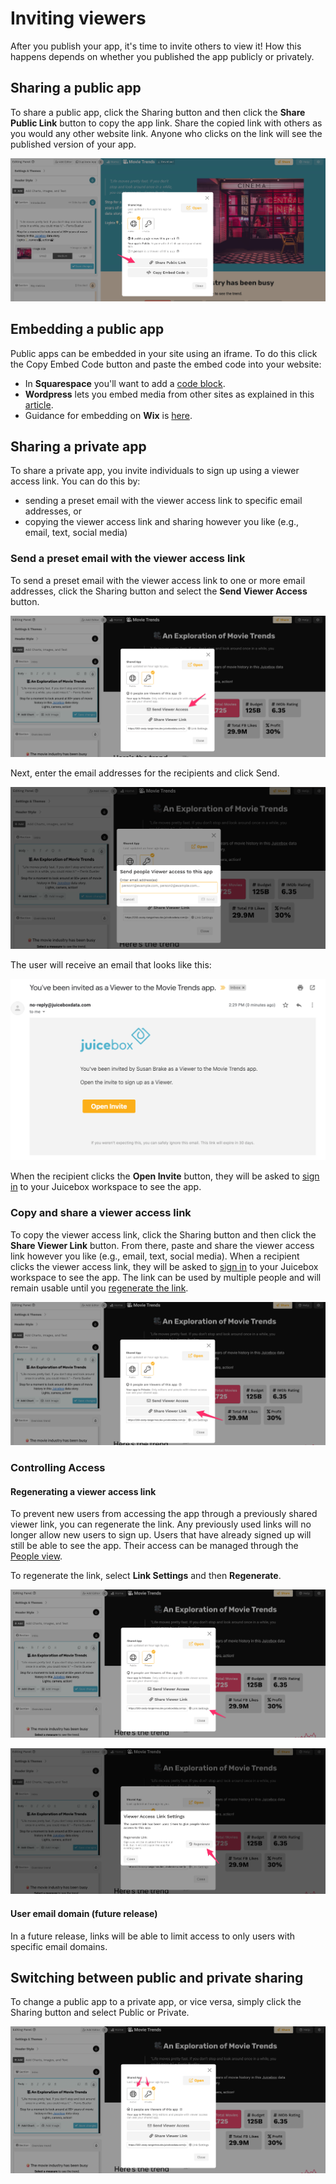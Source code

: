 # Inviting viewers

After you publish your app, it's time to invite others to view it! How this happens depends on whether you published the app publicly or privately.

## Sharing a public app

To share a public app, click the Sharing button and then click the **Share Public Link** button to copy the app link. Share the copied link with others as you would any other website link. Anyone who clicks on the link will see the published version of your app.&#x20;

![Copy and share the public app link to share a public app](<../../.gitbook/assets/image (332).png>)

## Embedding a public app

Public apps can be embedded in your site using an iframe. To do this click the Copy Embed Code button and paste the embed code into your website:

* In **Squarespace** you'll want to add a [code block](https://support.squarespace.com/hc/en-us/articles/206543167).
* **Wordpress** lets you embed media from other sites as explained in this [article](https://kinsta.com/blog/wordpress-iframe/).
* Guidance for embedding on **Wix** is [here](https://support.wix.com/en/article/wix-editor-using-iframes-to-display-visible-content-on-your-site).

## Sharing a private app

To share a private app, you invite individuals to sign up using a viewer access link. You can do this by:

* sending a preset email with the viewer access link to specific email addresses, or
* copying the viewer access link and sharing however you like (e.g., email, text, social media)

### Send a preset email with the viewer access link

To send a preset email with the viewer access link to one or more email addresses, click the Sharing button and select the **Send Viewer Access** button.

![Click the Send Viewer Access button to send the viewer access link via a preset email](<../../.gitbook/assets/image (350) (1).png>)

Next, enter the email addresses for the recipients and click Send.

![Enter email addresses for those you want to add as viewers of the private app](<../../.gitbook/assets/image (313).png>)

The user will receive an email that looks like this:&#x20;

![Preset email with viewer access link](<../../.gitbook/assets/image (319).png>)

When the recipient clicks the **Open Invite** button, they will be asked to [sign in](../../viewing-apps/signing-in.md) to your Juicebox workspace to see the app.

### Copy and share a viewer access link

To copy the viewer access link, click the Sharing button and then click the **Share Viewer Link** button. From there, paste and share the viewer access link however you like (e.g., email, text, social media). When a recipient clicks the viewer access link, they will be asked to [sign in](../../viewing-apps/signing-in.md) to your Juicebox workspace to see the app. The link can be used by multiple people and will remain usable until you [regenerate the link](sharing-and-access-controls.md#regenerate-link).&#x20;

![Copy and share the viewer access link to invite people to your private app](<../../.gitbook/assets/image (364).png>)

### Controlling Access

#### Regenerating a viewer access link

To prevent new users from accessing the app through a previously shared viewer link, you can regenerate the link. Any previously used links will no longer allow new users to sign up. Users that have already signed up will still be able to see the app. Their access can be managed through the [People view](../../managing-users/user-management-and-roles.md#managing-users).&#x20;

To regenerate the link, select **Link Settings** and then **Regenerate**.&#x20;

![Select the Link Settings button to regenerate the viewer access link](<../../.gitbook/assets/image (310).png>)

![Select the Regenerate button to regenerate the viewer access link](<../../.gitbook/assets/image (341).png>)

#### User email domain (future release)

In a future release, links will be able to limit access to only users with specific email domains.&#x20;

## Switching between public and private sharing

To change a public app to a private app, or vice versa, simply click the Sharing button and select Public or Private.&#x20;

![You can switch between public or private sharing at any time](<../../.gitbook/assets/image (327).png>)
